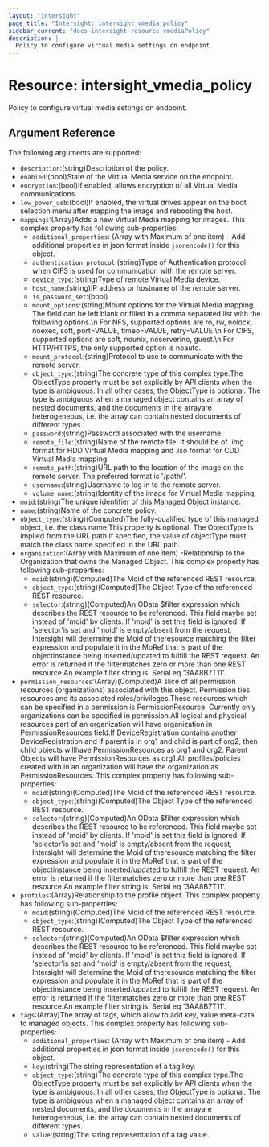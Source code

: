 ```yaml
---
layout: "intersight"
page_title: "Intersight: intersight_vmedia_policy"
sidebar_current: "docs-intersight-resource-vmediaPolicy"
description: |-
  Policy to configure virtual media settings on endpoint.
---
```


# Resource: intersight_vmedia_policy
Policy to configure virtual media settings on endpoint.
## Argument Reference
The following arguments are supported:
* `description`:(string)Description of the policy.
* `enabled`:(bool)State of the Virtual Media service on the endpoint.
* `encryption`:(bool)If enabled, allows encryption of all Virtual Media communications.
* `low_power_usb`:(bool)If enabled, the virtual drives appear on the boot selection menu after mapping the image and rebooting the host.
* `mappings`:(Array)Adds a new Virtual Media mapping for images.
This complex property has following sub-properties:
  + `additional_properties`:
(Array with Maximum of one item) - Add additional properties in json format inside `jsonencode()` for this object.
  + `authentication_protocol`:(string)Type of Authentication protocol when CIFS is used for communication with the remote server.
  + `device_type`:(string)Type of remote Virtual Media device.
  + `host_name`:(string)IP address or hostname of the remote server.
  + `is_password_set`:(bool)
  + `mount_options`:(string)Mount options for the Virtual Media mapping. The field can be left blank or filled in a comma separated list with the following options.\n For NFS, supported options are ro, rw, nolock, noexec, soft, port=VALUE, timeo=VALUE, retry=VALUE.\n For CIFS, supported options are soft, nounix, noserverino, guest.\n For HTTP/HTTPS, the only supported option is noauto.
  + `mount_protocol`:(string)Protocol to use to communicate with the remote server.
  + `object_type`:(string)The concrete type of this complex type.The ObjectType property must be set explicitly by API clients when the type is ambiguous. In all other cases, the ObjectType is optional. The type is ambiguous when a managed object contains an array of nested documents, and the documents in the arrayare heterogeneous, i.e. the array can contain nested documents of different types.
  + `password`:(string)Password associated with the username.
  + `remote_file`:(string)Name of the remote file. It should be of .img format for HDD Virtual Media mapping and .iso format for CDD Virtual Media mapping.
  + `remote_path`:(string)URL path to the location of the image on the remote server. The preferred format is '/path/'.
  + `username`:(string)Username to log in to the remote server.
  + `volume_name`:(string)Identity of the image for Virtual Media mapping.
* `moid`:(string)The unique identifier of this Managed Object instance.
* `name`:(string)Name of the concrete policy.
* `object_type`:(string)(Computed)The fully-qualified type of this managed object, i.e. the class name.This property is optional. The ObjectType is implied from the URL path.If specified, the value of objectType must match the class name specified in the URL path.
* `organization`:(Array with Maximum of one item) -Relationship to the Organization that owns the Managed Object.
This complex property has following sub-properties:
  + `moid`:(string)(Computed)The Moid of the referenced REST resource.
  + `object_type`:(string)(Computed)The Object Type of the referenced REST resource.
  + `selector`:(string)(Computed)An OData $filter expression which describes the REST resource to be referenced. This field maybe set instead of 'moid' by clients. If 'moid' is set this field is ignored. If 'selector'is set and 'moid' is empty/absent from the request, Intersight will determine the Moid of theresource matching the filter expression and populate it in the MoRef that is part of the objectinstance being inserted/updated to fulfill the REST request. An error is returned if the filtermatches zero or more than one REST resource.An example filter string is: Serial eq '3AA8B7T11'.
* `permission_resources`:(Array)(Computed)A slice of all permission resources (organizations) associated with this object. Permission ties resources and its associated roles/privileges.These resources which can be specified in a permission is PermissionResource. Currently only organizations can be specified in permission.All logical and physical resources part of an organization will have organization in PermissionResources field.If DeviceRegistration contains another DeviceRegistration and if parent is in org1 and child is part of org2, then child objects willhave PermissionResources as org1 and org2. Parent Objects will have PermissionResources as org1.All profiles/policies created with in an organization will have the organization as PermissionResources.
This complex property has following sub-properties:
  + `moid`:(string)(Computed)The Moid of the referenced REST resource.
  + `object_type`:(string)(Computed)The Object Type of the referenced REST resource.
  + `selector`:(string)(Computed)An OData $filter expression which describes the REST resource to be referenced. This field maybe set instead of 'moid' by clients. If 'moid' is set this field is ignored. If 'selector'is set and 'moid' is empty/absent from the request, Intersight will determine the Moid of theresource matching the filter expression and populate it in the MoRef that is part of the objectinstance being inserted/updated to fulfill the REST request. An error is returned if the filtermatches zero or more than one REST resource.An example filter string is: Serial eq '3AA8B7T11'.
* `profiles`:(Array)Relationship to the profile object.
This complex property has following sub-properties:
  + `moid`:(string)(Computed)The Moid of the referenced REST resource.
  + `object_type`:(string)(Computed)The Object Type of the referenced REST resource.
  + `selector`:(string)(Computed)An OData $filter expression which describes the REST resource to be referenced. This field maybe set instead of 'moid' by clients. If 'moid' is set this field is ignored. If 'selector'is set and 'moid' is empty/absent from the request, Intersight will determine the Moid of theresource matching the filter expression and populate it in the MoRef that is part of the objectinstance being inserted/updated to fulfill the REST request. An error is returned if the filtermatches zero or more than one REST resource.An example filter string is: Serial eq '3AA8B7T11'.
* `tags`:(Array)The array of tags, which allow to add key, value meta-data to managed objects.
This complex property has following sub-properties:
  + `additional_properties`:
(Array with Maximum of one item) - Add additional properties in json format inside `jsonencode()` for this object.
  + `key`:(string)The string representation of a tag key.
  + `object_type`:(string)The concrete type of this complex type.The ObjectType property must be set explicitly by API clients when the type is ambiguous. In all other cases, the ObjectType is optional. The type is ambiguous when a managed object contains an array of nested documents, and the documents in the arrayare heterogeneous, i.e. the array can contain nested documents of different types.
  + `value`:(string)The string representation of a tag value.
